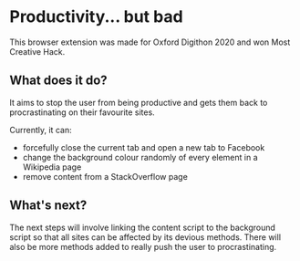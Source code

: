 # Productivity... but bad

This browser extension was made for Oxford Digithon 2020 and won Most Creative Hack.

## What does it do?

It aims to stop the user from being productive and gets them back to procrastinating on their favourite sites.

Currently, it can:
* forcefully close the current tab and open a new tab to Facebook
* change the background colour randomly of every element in a Wikipedia page
* remove content from a StackOverflow page

## What's next?

The next steps will involve linking the content script to the background script so that all sites can be affected by its devious methods. There will also be more methods added to really push the user to procrastinating.